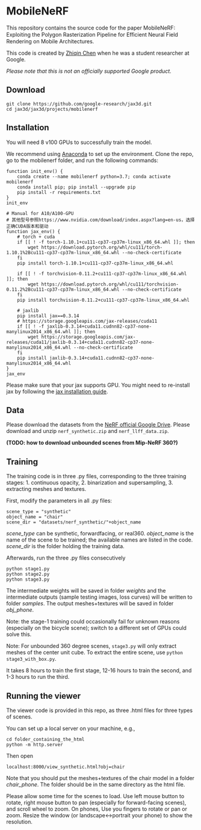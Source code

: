 # MobileNeRF

This repository contains the source code for the paper MobileNeRF: Exploiting the Polygon Rasterization Pipeline for Eﬀicient Neural Field Rendering on Mobile Architectures.

This code is created by [Zhiqin Chen](https://czq142857.github.io/) when he was a student researcher at Google.

*Please note that this is not an officially supported Google product.*


## Download

```
git clone https://github.com/google-research/jax3d.git
cd jax3d/jax3d/projects/mobilenerf
```

## Installation

You will need 8 v100 GPUs to successfully train the model.

We recommend using [Anaconda](https://www.anaconda.com/products/individual) to set up the environment. Clone the repo, go to the mobilenerf folder, and run the following commands:

```
function init_env() {
    conda create --name mobilenerf python=3.7; conda activate mobilenerf
    conda install pip; pip install --upgrade pip
    pip install -r requirements.txt
}
init_env

# Manual for A10/A100-GPU
# 其他型号参照https://www.nvidia.com/download/index.aspx?lang=en-us，选择正确CUDA版本和驱动
function jax_env() {    
    # torch + cuda
    if [[ ! -f torch-1.10.1+cu111-cp37-cp37m-linux_x86_64.whl ]]; then
        wget https://download.pytorch.org/whl/cu111/torch-1.10.1%2Bcu111-cp37-cp37m-linux_x86_64.whl --no-check-certificate
    fi
    pip install torch-1.10.1+cu111-cp37-cp37m-linux_x86_64.whl

    if [[ ! -f torchvision-0.11.2+cu111-cp37-cp37m-linux_x86_64.whl ]]; then
        wget https://download.pytorch.org/whl/cu111/torchvision-0.11.2%2Bcu111-cp37-cp37m-linux_x86_64.whl --no-check-certificate
    fi
    pip install torchvision-0.11.2+cu111-cp37-cp37m-linux_x86_64.whl

    # jaxlib
    pip install jax==0.3.14
    # https://storage.googleapis.com/jax-releases/cuda11
    if [[ ! -f jaxlib-0.3.14+cuda11.cudnn82-cp37-none-manylinux2014_x86_64.whl ]]; then
        wget https://storage.googleapis.com/jax-releases/cuda11/jaxlib-0.3.14+cuda11.cudnn82-cp37-none-manylinux2014_x86_64.whl --no-check-certificate
    fi 
    pip install jaxlib-0.3.14+cuda11.cudnn82-cp37-none-manylinux2014_x86_64.whl 
}
jax_env
```

Please make sure that your jax supports GPU. You might need to re-install jax by following the [jax installation guide](https://github.com/google/jax#installation).



## Data

Please download the datasets from the [NeRF official Google Drive](https://drive.google.com/drive/folders/128yBriW1IG_3NJ5Rp7APSTZsJqdJdfc1).
Please download and unzip `nerf_synthetic.zip` and `nerf_llff_data.zip`.

**(TODO: how to download unbounded scenes from Mip-NeRF 360?)**

## Training

The training code is in three .py files, corresponding to the three training stages: 1. continuous opacity, 2. binarization and supersampling, 3. extracting meshes and textures.

First, modify the parameters in all .py files:
```
scene_type = "synthetic"
object_name = "chair"
scene_dir = "datasets/nerf_synthetic/"+object_name
```
*scene_type* can be synthetic, forwardfacing, or real360. *object_name* is the name of the scene to be trained; the available names are listed in the code. *scene_dir* is the folder holding the training data.

Afterwards, run the three .py files consecutively
```
python stage1.py
python stage2.py
python stage3.py
```
The intermediate weights will be saved in folder *weights* and the intermediate outputs (sample testing images, loss curves) will be written to folder *samples*. The output meshes+textures will be saved in folder *obj_phone*.

Note: the stage-1 training could occasionally fail for unknown reasons (especially on the bicycle scene); switch to a different set of GPUs could solve this.

Note: For unbounded 360 degree scenes, ```stage3.py``` will only extract meshes of the center unit cube. To extract the entire scene, use ```python stage3_with_box.py```.

It takes 8 hours to train the first stage, 12-16 hours to train the second, and 1-3 hours to run the third.

## Running the viewer

The viewer code is provided in this repo, as three .html files for three types of scenes.

You can set up a local server on your machine, e.g.,
```
cd folder_containing_the_html
python -m http.server
```
Then open
```
localhost:8000/view_synthetic.html?obj=chair
```
Note that you should put the meshes+textures of the chair model in a folder *chair_phone*. The folder should be in the same directory as the html file.

Please allow some time for the scenes to load. Use left mouse button to rotate, right mouse button to pan (especially for forward-facing scenes), and scroll wheel to zoom. On phones, Use you fingers to rotate or pan or zoom. Resize the window (or landscape<->portrait your phone) to show the resolution.

